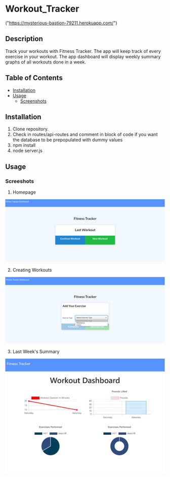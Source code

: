 # Workout_Tracker
("https://mysterious-bastion-79211.herokuapp.com/")

## Description

Track your workouts with Fitness Tracker. The app will keep track of every exercise in your workout. The app dashboard will display weekly summary graphs of all workouts done in a week.

## Table of Contents

* [Installation](#installation)
* [Usage](#usage)
    * [Screenshots](#screenshots)

## Installation

1. Clone repository. 
2. Check in routes/api-routes and comment in block of code if you want the database to be prepopulated with dummy values
3. npm install
4. node server.js

## Usage

### Screeshots

1. Homepage

![Homepage](https://github.com/Nolsar/Workout_Tracker/blob/main/Assets/homepage.jpg)

2. Creating Workouts

![AddExercise](https://github.com/Nolsar/Workout_Tracker/blob/main/Assets/add_exercise.jpg)

3. Last Week's Summary

![statspage](https://github.com/Nolsar/Workout_Tracker/blob/main/Assets/dashboard.jpg)


